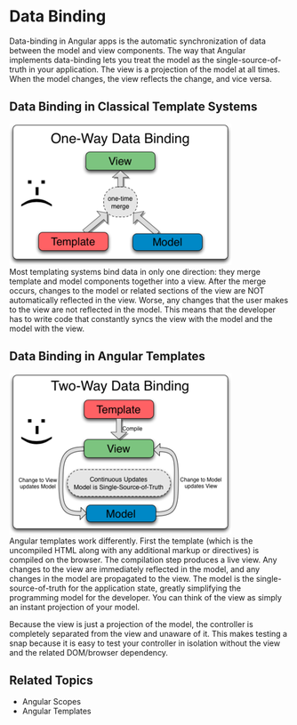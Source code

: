 <!--
{
"name" : "databinding",
"version" : "0.1",
"title" : "Data Binding",
"description" : "How to synchronize data between model and view components.",
"homepage" : "https://docs.angularjs.org/guide",
"freshnessDate" : 2015-06-02,
"license" : "CC BY 3.0"
}
-->

# Data Binding

Data-binding in Angular apps is the automatic synchronization of data between the model and view
components.  The way that Angular implements data-binding lets you treat the model as the
single-source-of-truth in your application.  The view is a projection of the model at all times.
When the model changes, the view reflects the change, and vice versa.

## Data Binding in Classical Template Systems

<img class="right" src="img/One_Way_Data_Binding.png"/><br />
Most templating systems bind data in only one direction: they merge template and model components
together into a view. After the merge occurs, changes to the model
or related sections of the view are NOT automatically reflected in the view. Worse, any changes
that the user makes to the view are not reflected in the model. This means that the developer has
to write code that constantly syncs the view with the model and the model with the view.

## Data Binding in Angular Templates

<img class="right" src="img/Two_Way_Data_Binding.png"/><br />
Angular templates work differently. First the template (which is the uncompiled HTML along with
any additional markup or directives) is compiled on the browser. The compilation step produces a
live view. Any changes to the view are immediately reflected in the model, and any changes in
the model are propagated to the view. The model is the single-source-of-truth for the application
state, greatly simplifying the programming model for the developer. You can think of
the view as simply an instant projection of your model.

Because the view is just a projection of the model, the controller is completely separated from the
view and unaware of it. This makes testing a snap because it is easy to test your controller in
isolation without the view and the related DOM/browser dependency.


## Related Topics

* Angular Scopes
* Angular Templates
